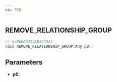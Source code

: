 ```yaml
---
ns: PED
---
```

## REMOVE_RELATIONSHIP_GROUP

```c
// 0xB6BA2444AB393DA2
void REMOVE_RELATIONSHIP_GROUP(Any p0);
```

## Parameters
* **p0**:
